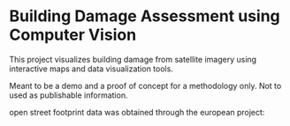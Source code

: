 # Building Damage Assessment using Computer Vision

This project visualizes building damage from satellite imagery using interactive maps and data visualization tools.

Meant to be a demo and a proof of concept for a methodology only. Not to used as publishable information.

open street footprint data was obtained through the european project: 
